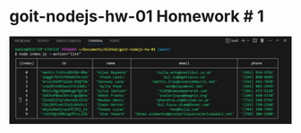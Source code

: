 # goit-nodejs-hw-01 Homework # 1

![All contacts](https://github.com/Olena-Rudnieva/goit-nodejs-hw-01/blob/main/screenshots/1.jpg)

